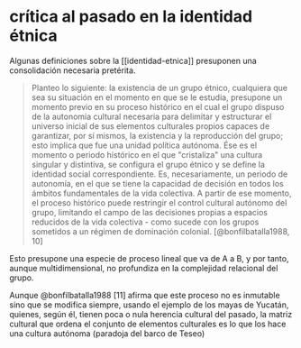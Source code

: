 # crítica al pasado en la identidad étnica
Algunas definiciones sobre la [[identidad-etnica]] presuponen una consolidación necesaria pretérita.

> Planteo lo siguiente: la existencia de un grupo étnico, cualquiera que sea su situación en el momento en que se le estudia, presupone un momento previo en su proceso histórico en el cual el grupo dispuso de la autonomía cultural necesaria para delimitar y estructurar el universo inicial de sus elementos culturales propios capaces de garantizar, por sí mismos, la existencia y la reproducción del grupo; esto implica que fue una unidad política autónoma. Ése es el momento o periodo histórico en el que "cristaliza" una cultura singular y distintiva, se configura el grupo étnico y se define la identidad social correspondiente. Es, necesariamente, un periodo de autonomía, en el que se tiene la capacidad de decisión en todos los ámbitos fundamentales de la vida colectiva. A partir de ese momento, el proceso histórico puede restringir el control cultural autónomo del grupo, limitando el campo de las decisiones propias a espacios reducidos de la vida colectiva - como sucede con los grupos sometidos a un régimen de dominación colonial. [@bonfilbatalla1988, 10]

Esto presupone una especie de proceso lineal que va de A a B, y por tanto, aunque multidimensional, no profundiza en la complejidad relacional del grupo.

Aunque @bonfilbatalla1988 [11] afirma que este proceso no es inmutable sino que se modifica siempre, usando el ejemplo de los mayas de Yucatán, quienes, según él, tienen poca o nula herencia cultural del pasado, la matriz cultural que ordena el conjunto de elementos culturales es lo que los hace una cultura autónoma (paradoja del barco de Teseo)